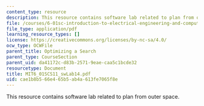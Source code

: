 ```yaml
---
content_type: resource
description: This resource contains software lab related to plan from outer space.
file: /courses/6-01sc-introduction-to-electrical-engineering-and-computer-science-i-spring-2011/cae1b8b566e465b5ab4a613fe7065f8e_MIT6_01SCS11_swLab14.pdf
file_type: application/pdf
learning_resource_types: []
license: https://creativecommons.org/licenses/by-nc-sa/4.0/
ocw_type: OCWFile
parent_title: Optimizing a Search
parent_type: CourseSection
parent_uid: da41172c-d83b-2571-9eae-caa5c1bcde32
resourcetype: Document
title: MIT6_01SCS11_swLab14.pdf
uid: cae1b8b5-66e4-65b5-ab4a-613fe7065f8e
---
```

This resource contains software lab related to plan from outer space.